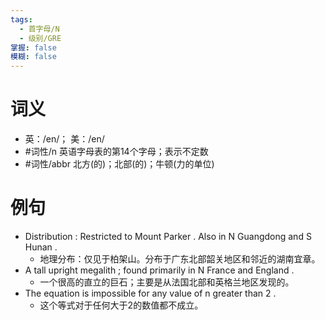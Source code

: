 ```yaml
---
tags:
  - 首字母/N
  - 级别/GRE
掌握: false
模糊: false
---
```

# 词义
- 英：/en/； 美：/en/
- #词性/n  英语字母表的第14个字母；表示不定数
- #词性/abbr  北方(的)；北部(的)；牛顿(力的单位)
# 例句
- Distribution : Restricted to Mount Parker . Also in N Guangdong and S Hunan .
	- 地理分布：仅见于柏架山。分布于广东北部韶关地区和邻近的湖南宜章。
- A tall upright megalith ; found primarily in N France and England .
	- 一个很高的直立的巨石；主要是从法国北部和英格兰地区发现的。
- The equation is impossible for any value of n greater than 2 .
	- 这个等式对于任何大于2的数值都不成立。
